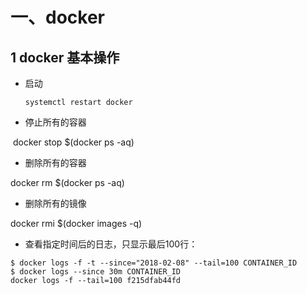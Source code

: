 # 一、docker 

## 1 docker 基本操作

- 启动

  ```shell
  systemctl restart docker
  ```

- 停止所有的容器

​    docker stop $(docker ps -aq)



- 删除所有的容器

 docker rm $(docker ps -aq)

- 删除所有的镜像

docker rmi $(docker images -q)

- 查看指定时间后的日志，只显示最后100行：

```shell
$ docker logs -f -t --since="2018-02-08" --tail=100 CONTAINER_ID
$ docker logs --since 30m CONTAINER_ID
docker logs -f --tail=100 f215dfab44fd
```